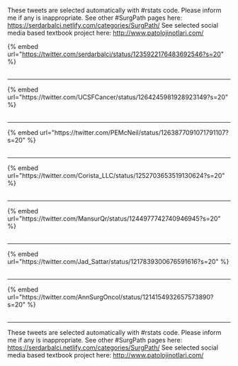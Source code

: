 

These tweets are selected automatically with #rstats code. Please inform me if any is inappropriate.
See other #SurgPath pages here: https://serdarbalci.netlify.com/categories/SurgPath/ 
See selected social media based textbook project here: http://www.patolojinotlari.com/

{% embed url="https://twitter.com/serdarbalci/status/1235922176483692546?s=20" %}<br>
<br>
<hr>
{% embed url="https://twitter.com/UCSFCancer/status/1264245981928923149?s=20" %}<br>
<br>
<hr>
{% embed url="https://twitter.com/PEMcNeil/status/1263877091071791107?s=20" %}<br>
<br>
<hr>
{% embed url="https://twitter.com/Corista_LLC/status/1252703653519130624?s=20" %}<br>
<br>
<hr>
{% embed url="https://twitter.com/MansurQr/status/1244977742740946945?s=20" %}<br>
<br>
<hr>
{% embed url="https://twitter.com/Jad_Sattar/status/1217839300676591616?s=20" %}<br>
<br>
<hr>
{% embed url="https://twitter.com/AnnSurgOncol/status/1214154932657573890?s=20" %}<br>
<br>
<hr>


These tweets are selected automatically with #rstats code. Please inform me if any is inappropriate.
See other #SurgPath pages here: https://serdarbalci.netlify.com/categories/SurgPath/ 
See selected social media based textbook project here: http://www.patolojinotlari.com/
